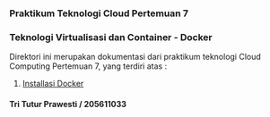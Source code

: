 ### Praktikum Teknologi Cloud Pertemuan 7
### Teknologi Virtualisasi dan Container - Docker

Direktori ini merupakan dokumentasi dari praktikum teknologi Cloud Computing Pertemuan 7, yang terdiri atas :
1. [Installasi Docker]()

#### Tri Tutur Prawesti / 205611033